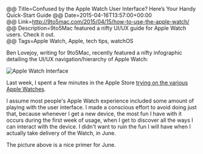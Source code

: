 @@ Title=Confused by the Apple Watch User Interface? Here’s Your Handy Quick-Start Guide 
@@ Date=2015-04-16T13:57:00+00:00  
@@ Link=http://9to5mac.com/2015/04/15/how-to-use-the-apple-watch/  
@@ Description=9to5Mac featured a nifty UI/UX guide for Apple Watch users. Check it out.  
@@ Tags=Apple Watch, Apple, tech tips, watchOS  

Ben Lovejoy, writing for 9to5Mac, recently featured a nifty infographic detailing the UI/UX navigation/hierarchy of Apple Watch:

![Apple Watch Interface][imgur]

Last week, I spent a few minutes in the Apple Store [trying on the various Apple Watches][theoveranalyzed]. 

I assume most people's Apple Watch experience included some amount of playing with the user interface. I made a conscious effort to avoid doing just that, because whenever I get a new device, the most fun I have with it occurs during the first week of usage, when I get to discover all the ways I can interact with the device. I didn't want to ruin the fun I will have when I actually take delivery of the Watch, in June.

The picture above is a nice primer for June.

[imgur]: http://i.imgur.com/FnNZzUG.jpg
[theoveranalyzed]: /2015/4/10/my-apple-watch-try-on-session-and-that-keyboard